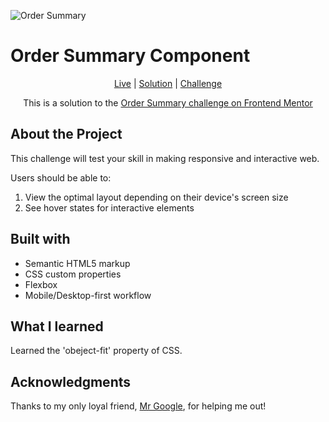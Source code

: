 
![Order Summary](https://res.cloudinary.com/dz209s6jk/image/upload/f_auto,q_auto,w_700/Challenges/gh4wbxnbnf9wqezb0b6y.jpg)



# Order Summary Component

<div align="center">

[Live]()
| [Solution]()
| [Challenge](https://www.frontendmentor.io/challenges/order-summary-component-QlPmajDUj)

This is a solution to the [Order Summary challenge on Frontend Mentor](https://www.frontendmentor.io/challenges/order-summary-component-QlPmajDUj)

</div>




## About the Project

This challenge will test your skill in making responsive and interactive web.



Users should be able to:

1. View the optimal layout depending on their device's screen size
2. See hover states for interactive elements




## Built with 

- Semantic HTML5 markup
- CSS custom properties
- Flexbox
- Mobile/Desktop-first workflow

## What I learned 

Learned the 'obeject-fit' property of CSS.

## Acknowledgments

Thanks to my only loyal friend, [Mr Google](https://www.google.com/), for helping me out!

